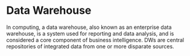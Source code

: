 # Data Warehouse

In computing, a data warehouse, also known as an enterprise data warehouse, is a system used for reporting and data analysis, and is considered a core component of business intelligence. DWs are central repositories of integrated data from one or more disparate sources.
